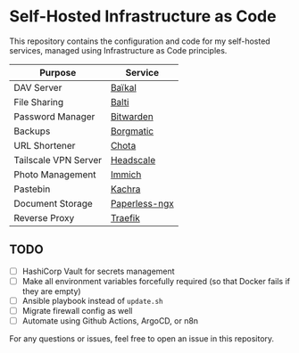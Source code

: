 # Self-Hosted Infrastructure as Code

This repository contains the configuration and code for my self-hosted services, managed using Infrastructure as Code principles.

| Purpose              | Service                                                |
| -------------------- | ------------------------------------------------------ |
| DAV Server           | [Baïkal](https://sabre.io/baikal/)                     |
| File Sharing         | [Balti](https://github.com/mradigen/balti)             |
| Password Manager     | [Bitwarden](https://bitwarden.com/)                    |
| Backups              | [Borgmatic](https://torsion.org/borgmatic/)            |
| URL Shortener        | [Chota](https://github.com/mradigen/chota)             |
| Tailscale VPN Server | [Headscale](https://github.com/juanfont/headscale)     |
| Photo Management     | [Immich](https://github.com/immich-app/immich)         |
| Pastebin             | [Kachra](https://github.com/mradigen/kachra)           |
| Document Storage     | [Paperless-ngx](https://paperless-ngx.readthedocs.io/) |
| Reverse Proxy        | [Traefik](https://traefik.io/)                         |

## TODO

- [ ] HashiCorp Vault for secrets management
- [ ] Make all environment variables forcefully required (so that Docker fails if they are empty)
- [ ] Ansible playbook instead of `update.sh`
- [ ] Migrate firewall config as well
- [ ] Automate using Github Actions, ArgoCD, or n8n

For any questions or issues, feel free to open an issue in this repository.
